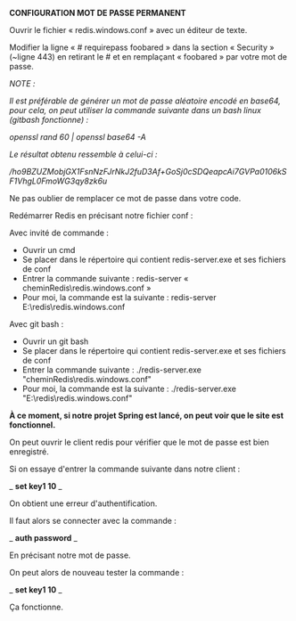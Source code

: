 **CONFIGURATION MOT DE PASSE PERMANENT**

Ouvrir le fichier « redis.windows.conf » avec un éditeur de texte.

Modifier la ligne « # requirepass foobared » dans la section « Security » (~ligne 443) en retirant le # et en remplaçant « foobared » par votre mot de passe.

_NOTE :_

_Il est préférable de générer un mot de passe aléatoire encodé en base64, pour cela, on peut utiliser la commande suivante dans un bash linux (gitbash fonctionne) :_

_openssl rand 60 | openssl base64 -A_

_Le résultat obtenu ressemble à celui-ci :_

_/ho9BZUZMobjGX1FsnNzFJrNkJ2fuD3Af+GoSj0cSDQeapcAi7GVPa0106kSF1VhgL0FmoWG3qy8zk6u_

Ne pas oublier de remplacer ce mot de passe dans votre code.

Redémarrer Redis en précisant notre fichier conf :

Avec invité de commande :

- Ouvrir un cmd
- Se placer dans le répertoire qui contient redis-server.exe et ses fichiers de conf
- Entrer la commande suivante : redis-server « cheminRedis\redis.windows.conf »
- Pour moi, la commande est la suivante : redis-server E:\redis\redis.windows.conf

Avec git bash :

- Ouvrir un git bash
- Se placer dans le répertoire qui contient redis-server.exe et ses fichiers de conf
- Entrer la commande suivante : ./redis-server.exe "cheminRedis\redis.windows.conf"
- Pour moi, la commande est la suivante : ./redis-server.exe "E:\redis\redis.windows.conf"

**À ce moment, si notre projet Spring est lancé, on peut voir que le site est fonctionnel.**

On peut ouvrir le client redis pour vérifier que le mot de passe est bien enregistré.

Si on essaye d&#39;entrer la commande suivante dans notre client :

_ **set key1 10** _

On obtient une erreur d&#39;authentification.

Il faut alors se connecter avec la commande :

_ **auth password** _

En précisant notre mot de passe.

On peut alors de nouveau tester la commande :

_ **set key1 10** _

Ça fonctionne.

